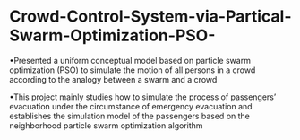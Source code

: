 # Crowd-Control-System-via-Partical-Swarm-Optimization-PSO-
•Presented a uniform conceptual model based on particle swarm optimization (PSO) to simulate the motion of all persons in a crowd according to the analogy between a swarm and a crowd

•This project mainly studies how to simulate the process of passengers’ evacuation under the circumstance of emergency evacuation and establishes the simulation model of the passengers based on the neighborhood particle swarm optimization algorithm
